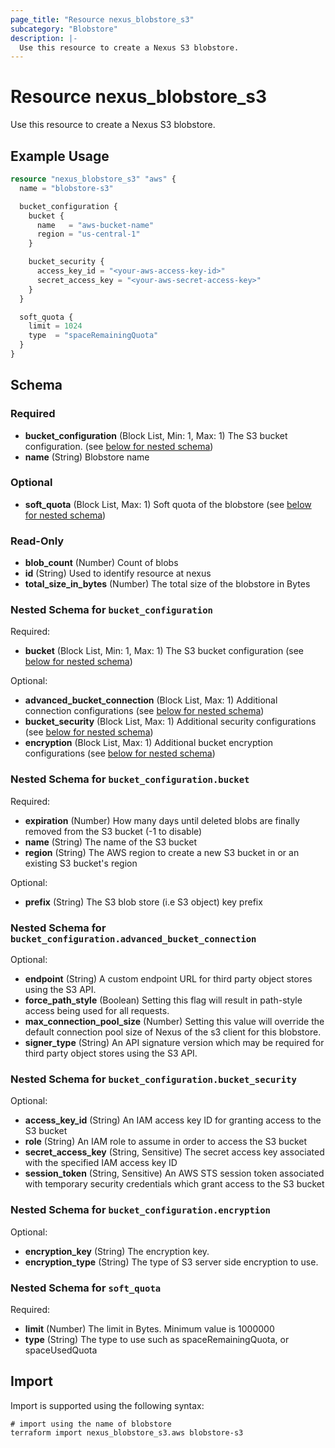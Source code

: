 ```yaml
---
page_title: "Resource nexus_blobstore_s3"
subcategory: "Blobstore"
description: |-
  Use this resource to create a Nexus S3 blobstore.
---
```

# Resource nexus_blobstore_s3
Use this resource to create a Nexus S3 blobstore.
## Example Usage
```terraform
resource "nexus_blobstore_s3" "aws" {
  name = "blobstore-s3"

  bucket_configuration {
    bucket {
      name   = "aws-bucket-name"
      region = "us-central-1"
    }

    bucket_security {
      access_key_id = "<your-aws-access-key-id>"
      secret_access_key = "<your-aws-secret-access-key>"
    }
  }

  soft_quota {
    limit = 1024
    type  = "spaceRemainingQuota"
  }
}
```
<!-- schema generated by tfplugindocs -->
## Schema

### Required

- **bucket_configuration** (Block List, Min: 1, Max: 1) The S3 bucket configuration. (see [below for nested schema](#nestedblock--bucket_configuration))
- **name** (String) Blobstore name

### Optional

- **soft_quota** (Block List, Max: 1) Soft quota of the blobstore (see [below for nested schema](#nestedblock--soft_quota))

### Read-Only

- **blob_count** (Number) Count of blobs
- **id** (String) Used to identify resource at nexus
- **total_size_in_bytes** (Number) The total size of the blobstore in Bytes

<a id="nestedblock--bucket_configuration"></a>
### Nested Schema for `bucket_configuration`

Required:

- **bucket** (Block List, Min: 1, Max: 1) The S3 bucket configuration (see [below for nested schema](#nestedblock--bucket_configuration--bucket))

Optional:

- **advanced_bucket_connection** (Block List, Max: 1) Additional connection configurations (see [below for nested schema](#nestedblock--bucket_configuration--advanced_bucket_connection))
- **bucket_security** (Block List, Max: 1) Additional security configurations (see [below for nested schema](#nestedblock--bucket_configuration--bucket_security))
- **encryption** (Block List, Max: 1) Additional bucket encryption configurations (see [below for nested schema](#nestedblock--bucket_configuration--encryption))

<a id="nestedblock--bucket_configuration--bucket"></a>
### Nested Schema for `bucket_configuration.bucket`

Required:

- **expiration** (Number) How many days until deleted blobs are finally removed from the S3 bucket (-1 to disable)
- **name** (String) The name of the S3 bucket
- **region** (String) The AWS region to create a new S3 bucket in or an existing S3 bucket's region

Optional:

- **prefix** (String) The S3 blob store (i.e S3 object) key prefix


<a id="nestedblock--bucket_configuration--advanced_bucket_connection"></a>
### Nested Schema for `bucket_configuration.advanced_bucket_connection`

Optional:

- **endpoint** (String) A custom endpoint URL for third party object stores using the S3 API.
- **force_path_style** (Boolean) Setting this flag will result in path-style access being used for all requests.
- **max_connection_pool_size** (Number) Setting this value will override the default connection pool size of Nexus of the s3 client for this blobstore.
- **signer_type** (String) An API signature version which may be required for third party object stores using the S3 API.


<a id="nestedblock--bucket_configuration--bucket_security"></a>
### Nested Schema for `bucket_configuration.bucket_security`

Optional:

- **access_key_id** (String) An IAM access key ID for granting access to the S3 bucket
- **role** (String) An IAM role to assume in order to access the S3 bucket
- **secret_access_key** (String, Sensitive) The secret access key associated with the specified IAM access key ID
- **session_token** (String, Sensitive) An AWS STS session token associated with temporary security credentials which grant access to the S3 bucket


<a id="nestedblock--bucket_configuration--encryption"></a>
### Nested Schema for `bucket_configuration.encryption`

Optional:

- **encryption_key** (String) The encryption key.
- **encryption_type** (String) The type of S3 server side encryption to use.



<a id="nestedblock--soft_quota"></a>
### Nested Schema for `soft_quota`

Required:

- **limit** (Number) The limit in Bytes. Minimum value is 1000000
- **type** (String) The type to use such as spaceRemainingQuota, or spaceUsedQuota
## Import
Import is supported using the following syntax:
```shell
# import using the name of blobstore
terraform import nexus_blobstore_s3.aws blobstore-s3
```
